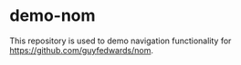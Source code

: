 # demo-nom

This repository is used to demo navigation functionality for https://github.com/guyfedwards/nom.
